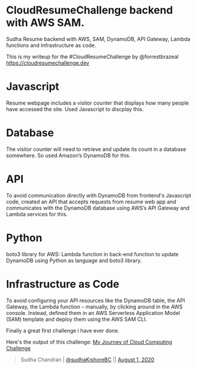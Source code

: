 # CloudResumeChallenge backend with AWS SAM.
Sudha Resume backend with AWS, SAM, DynamoDB, API Gateway, Lambda functions and Infrastructure as code.

This is my writeup for the #CloudResumeChallenge by @forrestbrazeal https://cloudresumechallenge.dev

# Javascript
Resume webpage includes a visitor counter that displays how many people have accessed the site. Used Javascript to discplay this.

# Database
The visitor counter will need to retrieve and update its count in a database somewhere. So used Amazon’s DynamoDB for this.

# API
To avoid communication directly with DynamoDB from frontend's Javascript code, created an API that accepts requests from resume web app and communicates with the DynamoDB database using AWS’s API Gateway and Lambda services for this.

# Python
boto3 library for AWS: Lambda function in back-end function to update DynamoDB using Python as language and boto3 library.

# Infrastructure as Code
To avoid configuring your API resources like the DynamoDB table, the API Gateway, the Lambda function – manually, by clicking around in the AWS console. 
Instead, defined them in an AWS Serverless Application Model (SAM) template and deploy them using the AWS SAM CLI.


Finally a great first challenge i have ever done.

Here's the output of this challenge: <a href="(https://dev.to/sudhachandranbc/my-journey-of-cloud-resume-challenge-k51)">My Journey of Cloud Computing Challenge</a>

> Sudha Chandran | [@sudhaKishoreBC](https://twitter.com/SudhaKishoreBC/status/1289542419751424006) || <a href="(https://dev.to/sudhachandranbc/my-journey-of-cloud-resume-challenge-k51)">August 1, 2020</a>
